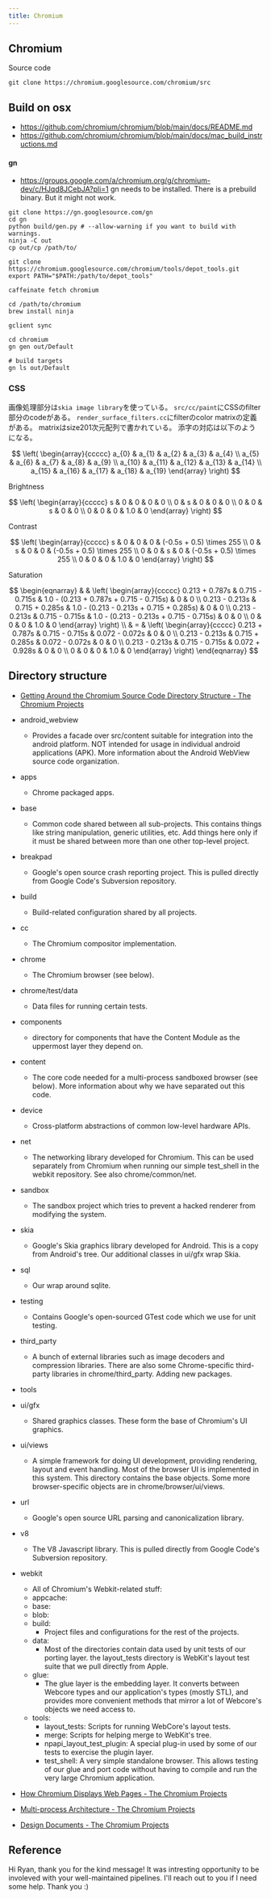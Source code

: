 ```yaml
---
title: Chromium
---
```


## Chromium
Source code

```
git clone https://chromium.googlesource.com/chromium/src
```

## Build on osx
- https://github.com/chromium/chromium/blob/main/docs/README.md
- https://github.com/chromium/chromium/blob/main/docs/mac_build_instructions.md

#### gn
- https://groups.google.com/a/chromium.org/g/chromium-dev/c/HJqd8JCebJA?pli=1
gn needs to be installed.
There is a prebuild binary. But it might not work.

```
git clone https://gn.googlesource.com/gn
cd gn
python build/gen.py # --allow-warning if you want to build with warnings.
ninja -C out
cp out/cp /path/to/
```


```
git clone https://chromium.googlesource.com/chromium/tools/depot_tools.git
export PATH="$PATH:/path/to/depot_tools"

caffeinate fetch chromium

cd /path/to/chromium
brew install ninja

gclient sync

cd chromium
gn gen out/Default
```

```
# build targets
gn ls out/Default
```

### CSS
画像処理部分は`skia image library`を使っている。
`src/cc/paint`にCSSのfilter部分のcodeがある。
`render_surface_filters.cc`にfilterのcolor matrixの定義がある。
matrixはsize201次元配列で書かれている。
添字の対応は以下のようになる。

$$
\left(
    \begin{array}{ccccc}
        a_{0} &
        a_{1} &
        a_{2} &
        a_{3} &
        a_{4}
        \\
        a_{5} &
        a_{6} &
        a_{7} &
        a_{8} &
        a_{9}
        \\
        a_{10} &
        a_{11} &
        a_{12} &
        a_{13} &
        a_{14}
        \\
        a_{15} &
        a_{16} &
        a_{17} &
        a_{18} &
        a_{19}
    \end{array}
\right)
$$

Brightness

$$
\left(
    \begin{array}{ccccc}
        s &
        0 &
        0 &
        0 &
        0
        \\
        0 &
        s &
        0 &
        0 &
        0
        \\
        0 &
        0 &
        s &
        0 &
        0
        \\
        0 &
        0 &
        0 &
        1.0 &
        0
    \end{array}
\right)
$$

Contrast

$$
\left(
    \begin{array}{ccccc}
        s &
        0 &
        0 &
        0 &
        (-0.5s + 0.5) \times 255
        \\
        0 &
        s &
        0 &
        0 &
        (-0.5s + 0.5) \times 255
        \\
        0 &
        0 &
        s &
        0 &
        (-0.5s + 0.5) \times 255
        \\
        0 &
        0 &
        0 &
        1.0 &
        0
    \end{array}
\right)
$$

Saturation

$$
\begin{eqnarray}
    & &
    \left(
        \begin{array}{ccccc}
            0.213 + 0.787s &
            0.715 - 0.715s &
            1.0 - (0.213 + 0.787s + 0.715 - 0.715s) &
            0 &
            0
            \\
            0.213 - 0.213s &
            0.715 + 0.285s &
            1.0 - (0.213 - 0.213s + 0.715 + 0.285s) &
            0 &
            0
            \\
            0.213 - 0.213s &
            0.715 - 0.715s &
            1.0 - (0.213 - 0.213s + 0.715 - 0.715s) &
            0 &
            0
            \\
            0 &
            0 &
            0 &
            1.0 &
            0
        \end{array}
    \right)
    \\
    & = &
    \left(
        \begin{array}{ccccc}
            0.213 + 0.787s &
            0.715 - 0.715s &
            0.072 - 0.072s &
            0 &
            0
            \\
            0.213 - 0.213s &
            0.715 + 0.285s &
            0.072 - 0.072s &
            0 &
            0
            \\
            0.213 - 0.213s &
            0.715 - 0.715s &
            0.072 + 0.928s &
            0 &
            0
            \\
            0 &
            0 &
            0 &
            1.0 &
            0
        \end{array}
    \right)
\end{eqnarray}
$$

## Directory structure
* [Getting Around the Chromium Source Code Directory Structure - The Chromium Projects](https://www.chromium.org/developers/how-tos/getting-around-the-chrome-source-code)

* android_webview
    * Provides a facade over src/content suitable for integration into the android platform. NOT intended for usage in individual android applications (APK). More information about the Android WebView source code organization.
* apps
    * Chrome packaged apps.
* base
    * Common code shared between all sub-projects. This contains things like string manipulation, generic utilities, etc. Add things here only if it must be shared between more than one other top-level project. 
* breakpad
    * Google's open source crash reporting project. This is pulled directly from Google Code's Subversion repository.
* build
    * Build-related configuration shared by all projects.
* cc
    * The Chromium compositor implementation.
* chrome
    * The Chromium browser (see below).
* chrome/test/data
    * Data files for running certain tests.
* components
    * directory for components that have the Content Module as the uppermost layer they depend on.
* content
    * The core code needed for a multi-process sandboxed browser (see below). More information about why we have separated out this code.
* device
    * Cross-platform abstractions of common low-level hardware APIs.
* net
    * The networking library developed for Chromium. This can be used separately from Chromium when running our simple test_shell in the webkit repository. See also chrome/common/net.
* sandbox
    * The sandbox project which tries to prevent a hacked renderer from modifying the system.
* skia
    * Google's Skia graphics library developed for Android. This is a copy from Android's tree. Our additional classes in ui/gfx wrap Skia.
* sql
    * Our wrap around sqlite.
* testing
    * Contains Google's open-sourced GTest code which we use for unit testing.
* third_party
    * A bunch of external libraries such as image decoders and compression libraries. There are also some Chrome-specific third-party libraries in chrome/third_party. Adding new packages.
* tools
* ui/gfx
    * Shared graphics classes. These form the base of Chromium's UI graphics.
* ui/views
    * A simple framework for doing UI development, providing rendering, layout and event handling. Most of the browser UI is implemented in this system. This directory contains the base objects. Some more browser-specific objects are in chrome/browser/ui/views.
* url
    * Google's open source URL parsing and canonicalization library.
* v8
    * The V8 Javascript library. This is pulled directly from Google Code's Subversion repository.
* webkit
    * All of Chromium's Webkit-related stuff:
    * appcache:
    * base:
    * blob:
    * build:
        * Project files and configurations for the rest of the projects.
    * data:
        * Most of the directories contain data used by unit tests of our porting layer. the layout_tests directory is WebKit's layout test suite that we pull directly from Apple.
    * glue:
        * The glue layer is the embedding layer. It converts between Webcore types and our application's types (mostly STL), and provides more convenient methods that mirror a lot of Webcore's objects we need access to.
    * tools:
        * layout_tests: Scripts for running WebCore's layout tests.
        * merge: Scripts for helping merge to WebKit's tree.
        * npapi_layout_test_plugin: A special plug-in used by some of our tests to exercise the plugin layer.
        * test_shell: A very simple standalone browser. This allows testing of our glue and port code without having to compile and run the very large Chromium application.

* [How Chromium Displays Web Pages - The Chromium Projects](https://www.chromium.org/developers/design-documents/displaying-a-web-page-in-chrome)
* [Multi-process Architecture - The Chromium Projects](https://www.chromium.org/developers/design-documents/multi-process-architecture)
* [Design Documents - The Chromium Projects](https://www.chromium.org/developers/design-documents)

## Reference

Hi Ryan, thank you for the kind message! It was intresting opportunity to be involeved with your well-maintained pipelines. I'll reach out to you if I need some help. Thank you :)
